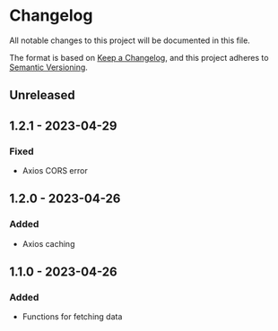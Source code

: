 # Changelog

All notable changes to this project will be documented in this file.

The format is based on [Keep a Changelog](https://keepachangelog.com/en/1.0.0/),
and this project adheres to [Semantic Versioning](https://semver.org/spec/v2.0.0.html).

## Unreleased

## 1.2.1 - 2023-04-29
### Fixed
- Axios CORS error

## 1.2.0 - 2023-04-26
### Added
- Axios caching

## 1.1.0 - 2023-04-26
### Added
- Functions for fetching data

